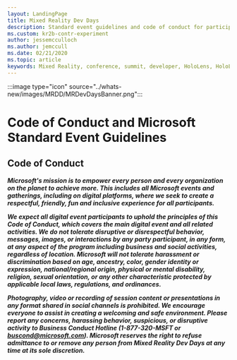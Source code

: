 ```yaml
---
layout: LandingPage
title: Mixed Reality Dev Days
description: Standard event guidelines and code of conduct for participation in Mixed Reality Dev Days.
ms.custom: kr2b-contr-experiment
author: jessemcculloch 
ms.author: jemccull
ms.date: 02/21/2020
ms.topic: article
keywords: Mixed Reality, conference, summit, developer, HoloLens, HoloLens 2, Kinect
---
```


:::image type="icon" source="../whats-new/images/MRDD/MRDevDaysBanner.png":::

# Code of Conduct and Microsoft Standard Event Guidelines

## Code of Conduct 

***Microsoft's mission is to empower every person and every organization on the planet to achieve more. This includes all Microsoft events and gatherings, including on digital platforms, where we seek to create a respectful, friendly, fun and inclusive experience for all participants.***  

***We expect all digital event participants to uphold the principles of this Code of Conduct, which covers the main digital event and all related activities. We do not tolerate disruptive or disrespectful behavior, messages, images, or interactions by any party participant, in any form, at any aspect of the program including business and social activities, regardless of location. Microsoft will not tolerate harassment or discrimination based on age, ancestry, color, gender identity or expression, national/regional origin, physical or mental disability, religion, sexual orientation, or any other characteristic protected by applicable local laws, regulations, and ordinances.***  

***Photography, video or recording of session content or presentations in any format shared in social channels is prohibited. We encourage everyone to assist in creating a welcoming and safe environment. Please report any concerns, harassing behavior, suspicious, or disruptive activity to Business Conduct Hotline (1-877-320-MSFT or [buscond@microsoft.com](mailto:buscond@microsoft.com)). Microsoft reserves the right to refuse admittance to or remove any person from Mixed Reality Dev Days at any time at its sole discretion.***  

